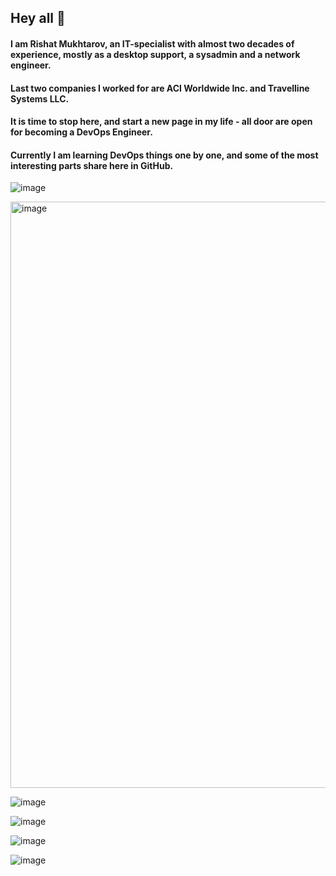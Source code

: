 ## Hey all 👋
#### I am Rishat Mukhtarov, an IT-specialist with almost two decades of experience, mostly as a desktop support, a sysadmin and a network engineer.
#### Last two companies I worked for are ACI Worldwide Inc. and Travelline Systems LLC.
#### It is time to stop here, and start a new page in my life - all door are open for becoming a DevOps Engineer.
#### Currently I am learning DevOps things one by one, and some of the most interesting parts share here in GitHub.

![image](https://github.com/user-attachments/assets/9327913d-b8e5-440c-82ac-f05e2966df55)

<img width="665" height="938" alt="image" src="https://github.com/user-attachments/assets/aabf4958-519e-4749-9ab9-2be79a33790c" />


![image](https://github.com/user-attachments/assets/0d33e102-182c-4753-a9f7-2c2c3691f435)

![image](https://github.com/user-attachments/assets/1b3e38d6-effa-4964-ac48-d6cc0912a083)

![image](https://github.com/user-attachments/assets/e9b03803-72d3-409c-bc5a-c5ea8af45e63)

![image](https://github.com/user-attachments/assets/36166dbb-4388-4295-9a78-d96abdaf3449)




<!--
**ritchie229/ritchie229** is a ✨ _special_ ✨ repository because its `README.md` (this file) appears on your GitHub profile.

Here are some ideas to get you started:

- 🔭 I’m currently working on ...
- 🌱 I’m currently learning ...
- 👯 I’m looking to collaborate on ...
- 🤔 I’m looking for help with ...
- 💬 Ask me about ...
- 📫 How to reach me: ...
- 😄 Pronouns: ...
- ⚡ Fun fact: ...
-->

